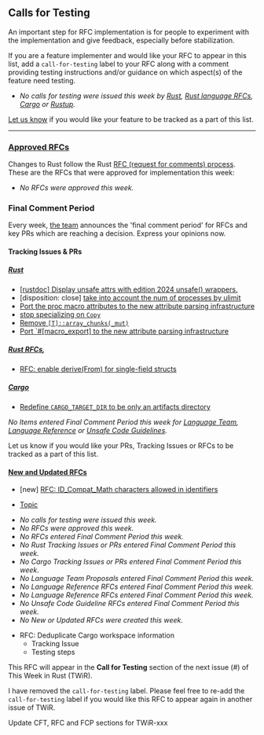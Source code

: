 ## Calls for Testing
An important step for RFC implementation is for people to experiment with the
implementation and give feedback, especially before stabilization.

If you are a feature implementer and would like your RFC to appear in this list, add a
`call-for-testing` label to your RFC along with a comment providing testing instructions and/or
guidance on which aspect(s) of the feature need testing.

* *No calls for testing were issued this week by [Rust](https://github.com/rust-lang/rust/labels/call-for-testing),
  [Rust language RFCs](https://github.com/rust-lang/rfcs/issues?q=label%3Acall-for-testing),
  [Cargo](https://github.com/rust-lang/cargo/labels/call-for-testing) or
  [Rustup](https://github.com/rust-lang/rustup/labels/call-for-testing).*

[Let us know](https://github.com/rust-lang/this-week-in-rust/issues) if you would like your feature to be tracked as a part of this list.

---

### [Approved RFCs](https://github.com/rust-lang/rfcs/commits/master)

Changes to Rust follow the Rust [RFC (request for comments) process](https://github.com/rust-lang/rfcs#rust-rfcs). These
are the RFCs that were approved for implementation this week:

* *No RFCs were approved this week.*

### Final Comment Period

Every week, [the team](https://www.rust-lang.org/team.html) announces the 'final comment period' for RFCs and key PRs
which are reaching a decision. Express your opinions now.

#### Tracking Issues & PRs
##### [Rust](https://github.com/rust-lang/rust/issues?q=is%3Aopen+label%3Afinal-comment-period+sort%3Aupdated-desc)
* [[rustdoc] Display unsafe attrs with edition 2024 unsafe() wrappers.](https://github.com/rust-lang/rust/pull/143662)
* [disposition: close] [take into account the num of processes by ulimit](https://github.com/rust-lang/rust/pull/143614)
* [Port the proc macro attributes to the new attribute parsing infrastructure](https://github.com/rust-lang/rust/pull/143607)
* [stop specializing on `Copy`](https://github.com/rust-lang/rust/pull/135634)
* [Remove `[T]::array_chunks(_mut)`](https://github.com/rust-lang/rust/pull/143289)
* [Port `#[macro_export] to the new attribute parsing infrastructure](https://github.com/rust-lang/rust/pull/143857)

##### [Rust RFCs](https://github.com/rust-lang/rfcs/labels/final-comment-period),
* [RFC: enable derive(From) for single-field structs](https://github.com/rust-lang/rfcs/pull/3809)

##### [Cargo](https://github.com/rust-lang/cargo/issues?q=is%3Aopen+label%3Afinal-comment-period+sort%3Aupdated-desc)
* [Redefine `CARGO_TARGET_DIR` to be only an artifacts directory](https://github.com/rust-lang/cargo/issues/14125)

*No Items entered Final Comment Period this week for
  [Language Team](https://github.com/rust-lang/lang-team/issues?q=is%3Aopen+label%3Afinal-comment-period+sort%3Aupdated-desc+),
  [Language Reference](https://github.com/rust-lang/reference/issues?q=is%3Aopen+label%3Afinal-comment-period+sort%3Aupdated-desc) or
  [Unsafe Code Guidelines](https://github.com/rust-lang/unsafe-code-guidelines/issues?q=is%3Aopen+label%3Afinal-comment-period+sort%3Aupdated-desc).*

Let us know if you would like your PRs, Tracking Issues or RFCs to be tracked as a part of this list.

#### [New and Updated RFCs](https://github.com/rust-lang/rfcs/pulls)
* [new] [RFC: ID_Compat_Math characters allowed in identifiers](https://github.com/rust-lang/rfcs/pull/3840)

<!-- Tracking Issues & PRs Section Links -->

<!-- Non-Empty Section Text -->
* [Topic](URL)

<!-- Empty Section Text -->
* *No calls for testing were issued this week.*
* *No RFCs were approved this week.*
* *No RFCs entered Final Comment Period this week.*
* *No Rust Tracking Issues or PRs entered Final Comment Period this week.*
* *No Cargo Tracking Issues or PRs entered Final Comment Period this week.*
* *No Language Team Proposals entered Final Comment Period this week.*
* *No Language Reference RFCs entered Final Comment Period this week.*
* *No Language Reference RFCs entered Final Comment Period this week.*
* *No Unsafe Code Guideline RFCs entered Final Comment Period this week.*
* *No New or Updated RFCs were created this week.*
<!-- Call for Testing Entry Template -->
* RFC: Deduplicate Cargo workspace information
    * Tracking Issue
    * Testing steps

<!-- Call for Testing Message (post in GH `issue` and remove `call-for-testing` label) -->
This RFC will appear in the **Call for Testing** section of the next issue (#) of This Week in Rust (TWiR).

I have removed the `call-for-testing` label.  Please feel free to re-add the `call-for-testing` label if you would like this RFC to appear again in another issue of TWiR.

<!-- Commit message -->
Update CFT, RFC and FCP sections for TWiR-xxx

<!-- Repos -->


